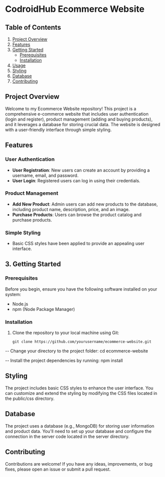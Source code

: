 # CodroidHub Ecommerce Website

## Table of Contents
1. [Project Overview](#project-overview)
2. [Features](#features)
3. [Getting Started](#getting-started)
   - [Prerequisites](#prerequisites)
   - [Installation](#installation)
4. [Usage](#usage)
5. [Styling](#styling)
6. [Database](#database)
7. [Contributing](#contributing)

## Project Overview

Welcome to my
Ecommerce Website repository! This project is a comprehensive e-commerce website that includes user authentication (login and register), product management (adding and buying products), and it leverages a database for storing crucial data. The website is designed with a user-friendly interface through simple styling.

## Features

### User Authentication
- **User Registration**: New users can create an account by providing a username, email, and password.
- **User Login**: Registered users can log in using their credentials.

### Product Management
- **Add New Product**: Admin users can add new products to the database, including product name, description, price, and an image.
- **Purchase Products**: Users can browse the product catalog and purchase products.

### Simple Styling
- Basic CSS styles have been applied to provide an appealing user interface.

## 3. Getting Started

### Prerequisites

Before you begin, ensure you have the following software installed on your system:

- Node.js
- npm (Node Package Manager)

### Installation

1. Clone the repository to your local machine using Git:

   ```shell
   git clone https://github.com/yourusername/ecommerce-website.git

-- Change your directory to the project folder:
    cd ecommerce-website
    
-- Install the project dependencies by running:
    npm install

## Styling
The project includes basic CSS styles to enhance the user interface. You can customize and extend the styling by modifying the CSS files located in the public/css directory.

## Database
The project uses a database (e.g., MongoDB) for storing user information and product data. You'll need to set up your database and configure the connection in the server code located in the server directory.

## Contributing
Contributions are welcome! If you have any ideas, improvements, or bug fixes, please open an issue or submit a pull request.
